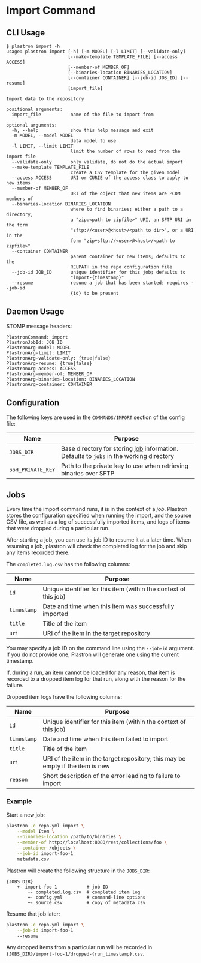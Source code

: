 # Import Command

## CLI Usage

```
$ plastron import -h
usage: plastron import [-h] [-m MODEL] [-l LIMIT] [--validate-only]
                       [--make-template TEMPLATE_FILE] [--access ACCESS]
                       [--member-of MEMBER_OF]
                       [--binaries-location BINARIES_LOCATION]
                       [--container CONTAINER] [--job-id JOB_ID] [--resume]
                       [import_file]

Import data to the repository

positional arguments:
  import_file           name of the file to import from

optional arguments:
  -h, --help            show this help message and exit
  -m MODEL, --model MODEL
                        data model to use
  -l LIMIT, --limit LIMIT
                        limit the number of rows to read from the import file
  --validate-only       only validate, do not do the actual import
  --make-template TEMPLATE_FILE
                        create a CSV template for the given model
  --access ACCESS       URI or CURIE of the access class to apply to new items
  --member-of MEMBER_OF
                        URI of the object that new items are PCDM members of
  --binaries-location BINARIES_LOCATION
                        where to find binaries; either a path to a directory,
                        a "zip:<path to zipfile>" URI, an SFTP URI in the form
                        "sftp://<user>@<host>/<path to dir>", or a URI in the
                        form "zip+sftp://<user>@<host>/<path to zipfile>"
  --container CONTAINER
                        parent container for new items; defaults to the
                        RELPATH in the repo configuration file
  --job-id JOB_ID       unique identifier for this job; defaults to
                        "import-{timestamp}"
  --resume              resume a job that has been started; requires --job-id
                        {id} to be present
```

## Daemon Usage

STOMP message headers:

```
PlastronCommand: import
PlastronJobId: JOB_ID
PlastronArg-model: MODEL
PlastronArg-limit: LIMIT 
PlastronArg-validate-only: {true|false}
PlastronArg-resume: {true|false}
PlastronArg-access: ACCESS
PlastronArg-member-of: MEMBER_OF
PlastronArg-binaries-location: BINARIES_LOCATION
PlastronArg-container: CONTAINER
```

## Configuration

The following keys are used in the `COMMANDS/IMPORT` section of the config file:

| Name            | Purpose |
|-----------------|---------|
|`JOBS_DIR`       |Base directory for storing [job](#jobs) information. Defaults to `jobs` in the working directory|
|`SSH_PRIVATE_KEY`|Path to the private key to use when retrieving binaries over SFTP|

## Jobs

Every time the import command runs, it is in the context of a _job_. Plastron
stores the configuration specified when running the import, and the source CSV
file, as well as a log of successfully imported items, and logs of items that
were dropped during a particular run.

After starting a job, you can use its job ID to resume it at a later time. When
resuming a job, plastron will check the completed log for the job and skip any
items recorded there.

The `completed.log.csv` has the following columns:

| Name      | Purpose |
|-----------|---------|
|`id`       |Unique identifier for this item (within the context of this job)|
|`timestamp`|Date and time when this item was successfully imported|
|`title`    |Title of the item|
|`uri`      |URI of the item in the target repository|

You may specify a job ID on the command line using the `--job-id` argument. If
you do not provide one, Plastron will generate one using the current timestamp.

If, during a run, an item cannot be loaded for any reason, that item is recorded
to a dropped item log for that run, along with the reason for the failure.

Dropped item logs have the following columns:

| Name      | Purpose |
|-----------|---------|
|`id`       |Unique identifier for this item (within the context of this job)|
|`timestamp`|Date and time when this item failed to import|
|`title`    |Title of the item|
|`uri`      |URI of the item in the target repository; this may be empty if the item is new|
|`reason`   |Short description of the error leading to failure to import|

### Example

Start a new job:

```bash
plastron -c repo.yml import \
    --model Item \
    --binaries-location /path/to/binaries \
    --member-of http://localhost:8080/rest/collections/foo \
    --container /objects \
    --job-id import-foo-1
    metadata.csv
```

Plastron will create the following structure in the `JOBS_DIR`:

```
{JOBS_DIR}
    +- import-foo-1           # job ID
        +- completed.log.csv  # completed item log
        +- config.yml         # command-line options
        +- source.csv         # copy of metadata.csv
```

Resume that job later:

```bash
plastron -c repo.yml import \
    --job-id import-foo-1
    --resume
```

Any dropped items from a particular run will be recorded in
`{JOBS_DIR}/import-foo-1/dropped-{run_timestamp}.csv`.